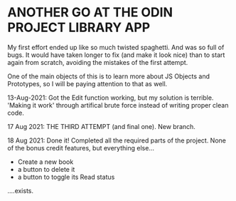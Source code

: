 # ANOTHER GO AT THE ODIN PROJECT LIBRARY APP

My first effort ended up like so much twisted spaghetti. And was so full of bugs. It would have taken longer to fix (and make it look nice) than to start again from scratch, avoiding the mistakes of the first attempt.

One of the main objects of this is to learn more about JS Objects and Prototypes, so I will be paying attention to that as well.

13-Aug-2021: Got the Edit function working, but my solution is terrible. 'Making it work' through artifical brute force instead of writing proper clean code.

17 Aug 2021: THE THIRD ATTEMPT (and final one). New branch.

18 Aug 2021: Done it! Completed all the required parts of the project. None of the bonus credit features, but everything else...

-   Create a new book
-   a button to delete it
-   a button to toggle its Read status

....exists.

